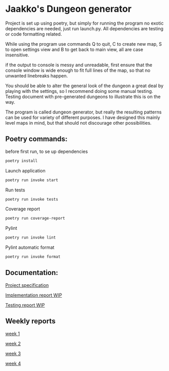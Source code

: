 # Jaakko's Dungeon generator

Project is set up using poetry, but simply for running the program no exotic dependencies are needed, just run launch.py. All dependencies are testing or code formatting related. 

While using the program use commands Q to quit, C to create new map, S to open settings view and B to get back to main view, all are case insensitive.

if the output to console is messy and unreadable, first ensure that the console window is wide enough to fit full lines of the map, so that no unwanted linebreaks happen.

You should be able to alter the general look of the dungeon a great deal by playing with the settings, so I recommend doing some manual testing. Testing document with pre-generated dungeons to illustrate this is on the way.

The program is called dungeon generator, but really the resulting patterns can be used for variety of different purposes. I have designed this mainly level maps in mind, but that should not discourage other possibilities.

 
## Poetry commands:

before first run, to se up dependencies
```bash
poetry install
```
Launch application
```bash
poetry run invoke start
```
Run tests
```bash
poetry run invoke tests
```
Coverage report
```bash
poetry run coverage-report
```
Pylint
```bash
poetry run invoke lint
```
Pylint automatic format
```bash
poetry run invoke format
```


## Documentation:

[Project specification](https://github.com/Jiisala/Tiralabra-2022/blob/main/Documentation/project_specification.md)

[Implementation report WIP](https://github.com/Jiisala/Tiralabra-2022/blob/main/Documentation/implementation_report.md)

[Testing report WIP](https://github.com/Jiisala/Tiralabra-2022/blob/main/Documentation/testing_report.md)


## Weekly reports

[week 1](https://github.com/Jiisala/Tiralabra-2022/blob/main/Documentation/Weekly_report_1.md)

[week 2](https://github.com/Jiisala/Tiralabra-2022/blob/main/Documentation/Weekly_report_2.md)

[week 3](https://github.com/Jiisala/Tiralabra-2022/blob/main/Documentation/Weekly_report_3.md)

[week 4](https://github.com/Jiisala/Tiralabra-2022/blob/main/Documentation/Weekly_report_4.md)

